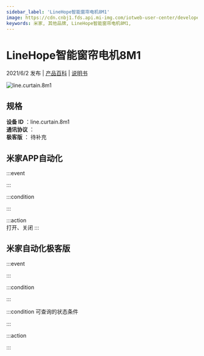 ```yaml
---
sidebar_label: 'LineHope智能窗帘电机8M1'
image: https://cdn.cnbj1.fds.api.mi-img.com/iotweb-user-center/developer_1679047957313QbStKryp.png?GalaxyAccessKeyId=AKVGLQWBOVIRQ3XLEW&Expires=9223372036854775807&Signature=rAo+oEHIGIOMzjhlnQeGHfI3Acg=
keywords: 米家, 其他品牌, LineHope智能窗帘电机8M1, 
---
```

# LineHope智能窗帘电机8M1

2021/6/2 发布 | [产品百科](https://home.mi.com/webapp/content/baike/product/index.html?model=line.curtain.8m1/) | [说明书](https://home.mi.com/views/introduction.html?model=line.curtain.8m1&region=cn)

![line.curtain.8m1](https://cdn.cnbj1.fds.api.mi-img.com/iotweb-user-center/developer_1679047957313QbStKryp.png?GalaxyAccessKeyId=AKVGLQWBOVIRQ3XLEW&Expires=9223372036854775807&Signature=rAo+oEHIGIOMzjhlnQeGHfI3Acg=)

## 规格  
> 
**设备 ID** ：line.curtain.8m1  
**通讯协议** ：  
**极客版**  ： 待补充 


## 米家APP自动化  

:::event  

:::

:::condition  

:::

:::action   
打开、关闭
:::

## 米家自动化极客版  

:::event  

:::

:::condition  

:::

:::condition 可查询的状态条件  

:::

:::action  

:::

        
